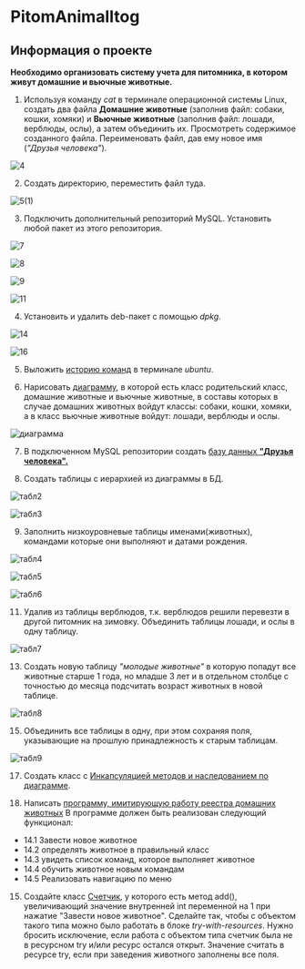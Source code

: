 # PitomAnimalItog
## Информация о проекте

**Необходимо организовать систему учета для питомника, в котором живут домашние и вьючные животные.**

1. Используя команду *cat* в терминале операционной системы Linux, создать
два файла **Домашние животные** (заполнив файл: собаки, кошки, хомяки) и **Вьючные животные** (заполнив файл: лошади, верблюды, ослы), а затем объединить их. Просмотреть содержимое созданного файла.
Переименовать файл, дав ему новое имя (*"Друзья человека"*).

![4](https://github.com/kir345/I_PITOMNIK_ANIMAL/assets/123649165/4c9095ff-6c08-4b72-9f5c-67d1cd4e967c)

2. Создать директорию, переместить файл туда.

![5(1)](https://github.com/kir345/I_PITOMNIK_ANIMAL/assets/123649165/964dc203-d53e-455a-9b75-e059cf9b9e90)

3. Подключить дополнительный репозиторий MySQL. Установить любой пакет
из этого репозитория.

![7](https://github.com/kir345/I_PITOMNIK_ANIMAL/assets/123649165/fec11ab6-e146-417b-994b-f4aad1590d8b)

![8](https://github.com/kir345/I_PITOMNIK_ANIMAL/assets/123649165/ce314086-2dad-4859-908a-4fce0506869c)

![9](https://github.com/kir345/I_PITOMNIK_ANIMAL/assets/123649165/c33d2515-1d13-47ad-8392-983fd05472fa)

![11](https://github.com/kir345/I_PITOMNIK_ANIMAL/assets/123649165/8bec9f20-a6fc-463f-9e26-141828213831)

4. Установить и удалить deb-пакет с помощью *dpkg*.

![14](https://github.com/kir345/I_PITOMNIK_ANIMAL/assets/123649165/bd5c9c0b-e455-4b66-b8b4-c67b63186f3d)

![16](https://github.com/kir345/I_PITOMNIK_ANIMAL/assets/123649165/aabfc795-55eb-4aa9-9313-b6dd8d7d613d)

5. Выложить [историю команд](HistoryComands.md) в терминале *ubuntu*.


6. Нарисовать [диаграмму](ANIMAL.drawio), в которой есть класс родительский класс, домашние
животные и вьючные животные, в составы которых в случае домашних
животных войдут классы: собаки, кошки, хомяки, а в класс вьючные животные
войдут: лошади, верблюды и ослы.

![диаграмма](https://github.com/kir345/I_PITOMNIK_ANIMAL/assets/123649165/60f2df6a-26d5-47b0-8b26-74bb75cc1569)

7. В подключенном MySQL репозитории создать [базу данных **"Друзья
человека".**](Humananimals.sql)

8. Создать таблицы с иерархией из диаграммы в БД.
   
![табл2](https://github.com/kir345/I_PITOMNIK_ANIMAL/assets/123649165/1935dd0c-fb25-4ab6-883a-3add20cf75d5)

![табл3](https://github.com/kir345/I_PITOMNIK_ANIMAL/assets/123649165/c9bc5774-15fb-4f70-8f94-2b69852bb763)

9. Заполнить низкоуровневые таблицы именами(животных), командами
которые они выполняют и датами рождения.

![табл4](https://github.com/kir345/PitomAnimalItog/assets/123649165/d1d437e7-6b4c-4524-8ebe-5f6d182fbf5d)

![табл5](https://github.com/kir345/PitomAnimalItog/assets/123649165/79349de6-e3cf-47e6-9b55-ac36e8d4bf66)

![табл6](https://github.com/kir345/PitomAnimalItog/assets/123649165/18a69650-f4bd-411c-8011-8a19dbf73abc)

11. Удалив из таблицы верблюдов, т.к. верблюдов решили перевезти в другой
питомник на зимовку. Объединить таблицы лошади, и ослы в одну таблицу.

![табл7](https://github.com/kir345/PitomAnimalItog/assets/123649165/1e87854f-d399-4c4a-9d28-8185ab293f47)

13. Создать новую таблицу *"молодые животные"* в которую попадут все
животные старше 1 года, но младше 3 лет и в отдельном столбце с точностью
до месяца подсчитать возраст животных в новой таблице.

![табл8](https://github.com/kir345/PitomAnimalItog/assets/123649165/6e19cd4a-a27c-4413-97b4-d0991a13059d)

15. Объединить все таблицы в одну, при этом сохраняя поля, указывающие на
прошлую принадлежность к старым таблицам.

![табл9](https://github.com/kir345/PitomAnimalItog/assets/123649165/7090b911-de41-4211-a11c-9af72ccf9afe)

17. Создать класс с [Инкапсуляцией методов и наследованием по диаграмме](Model).

18. Написать [программу, имитирующую работу реестра домашних животных](Main.java) 
В программе должен быть реализован следующий функционал:
* 14.1 Завести новое животное
* 14.2 определять животное в правильный класс
* 14.3 увидеть список команд, которое выполняет животное
* 14.4 обучить животное новым командам
* 14.5 Реализовать навигацию по меню

15. Создайте класс [Счетчик](Util/Counter.java), у которого есть метод add(), увеличивающий значение внутренней int переменной на 1 при нажатие "Завести новое
животное". Сделайте так, чтобы с объектом такого типа можно было работать в
блоке *try-with-resources*. Нужно бросить исключение, если работа с объектом
типа счетчик была не в ресурсном try и/или ресурс остался открыт. Значение
считать в ресурсе try, если при заведения животного заполнены все поля.
